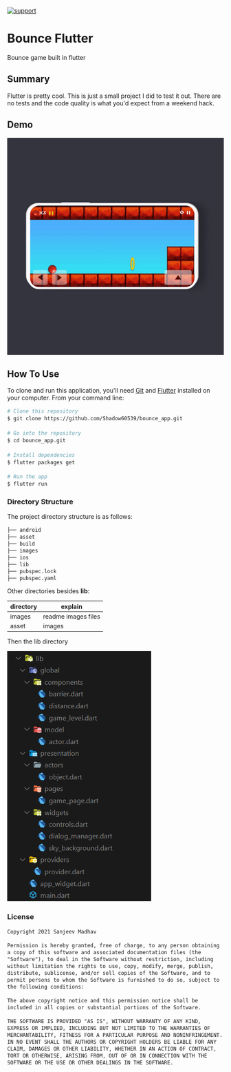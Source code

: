 
[![support](https://img.shields.io/badge/plateform-flutter%7Candroid%20studio-9cf?style=for-the-badge&logo=appveyor)](https://github.com/Shadow60539/bounce_app)


# Bounce Flutter

Bounce game built in flutter

## Summary
Flutter is pretty cool. This is just a small project I did to
test it out. There are no tests and the code quality is what you'd expect
from a weekend hack.

## Demo
![Demo Gif](images/demo.gif)


## How To Use

To clone and run this application, you'll need [Git](https://git-scm.com) and [Flutter](https://flutter.dev/docs/get-started/install) installed on your computer. From your command line:

```bash
# Clone this repository
$ git clone https://github.com/Shadow60539/bounce_app.git

# Go into the repository
$ cd bounce_app.git

# Install dependencies
$ flutter packages get

# Run the app
$ flutter run
```

### Directory Structure

The project directory structure is as follows:

```
├── android
├── asset
├── build
├── images
├── ios
├── lib
├── pubspec.lock
├── pubspec.yaml

```

Other directories besides **lib**:

directory | explain
---|---
images | readme images files
asset | images 

Then the lib directory


![lib](images/lib.png)


### License
````
Copyright 2021 Sanjeev Madhav

Permission is hereby granted, free of charge, to any person obtaining a copy of this software and associated documentation files (the "Software"), to deal in the Software without restriction, including without limitation the rights to use, copy, modify, merge, publish, distribute, sublicense, and/or sell copies of the Software, and to permit persons to whom the Software is furnished to do so, subject to the following conditions:

The above copyright notice and this permission notice shall be included in all copies or substantial portions of the Software.

THE SOFTWARE IS PROVIDED "AS IS", WITHOUT WARRANTY OF ANY KIND, EXPRESS OR IMPLIED, INCLUDING BUT NOT LIMITED TO THE WARRANTIES OF MERCHANTABILITY, FITNESS FOR A PARTICULAR PURPOSE AND NONINFRINGEMENT. IN NO EVENT SHALL THE AUTHORS OR COPYRIGHT HOLDERS BE LIABLE FOR ANY CLAIM, DAMAGES OR OTHER LIABILITY, WHETHER IN AN ACTION OF CONTRACT, TORT OR OTHERWISE, ARISING FROM, OUT OF OR IN CONNECTION WITH THE SOFTWARE OR THE USE OR OTHER DEALINGS IN THE SOFTWARE.
````
